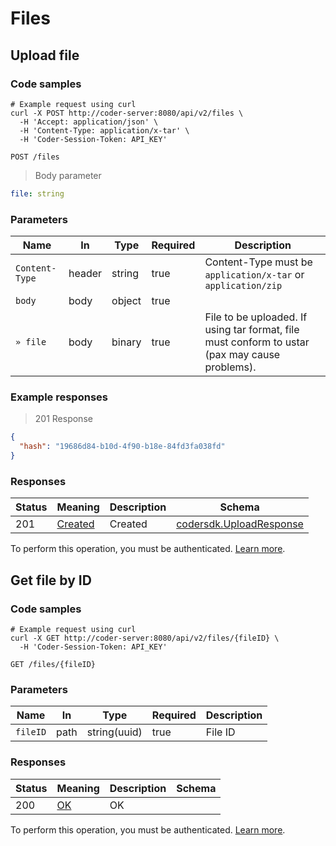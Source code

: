 # Files

## Upload file

### Code samples

```shell
# Example request using curl
curl -X POST http://coder-server:8080/api/v2/files \
  -H 'Accept: application/json' \
  -H 'Content-Type: application/x-tar' \
  -H 'Coder-Session-Token: API_KEY'
```

`POST /files`

> Body parameter

```yaml
file: string

```

### Parameters

|Name|In|Type|Required|Description|
|---|---|---|---|---|
|`Content-Type`|header|string|true|Content-Type must be `application/x-tar` or `application/zip`|
|`body`|body|object|true||
|`» file`|body|binary|true|File to be uploaded. If using tar format, file must conform to ustar (pax may cause problems).|

### Example responses

> 201 Response

```json
{
  "hash": "19686d84-b10d-4f90-b18e-84fd3fa038fd"
}
```

### Responses

|Status|Meaning|Description|Schema|
|---|---|---|---|
|201|[Created](https://tools.ietf.org/html/rfc7231#section-6.3.2)|Created|[codersdk.UploadResponse](schemas.md#codersdkuploadresponse)|

To perform this operation, you must be authenticated. [Learn more](authentication.md).

## Get file by ID

### Code samples

```shell
# Example request using curl
curl -X GET http://coder-server:8080/api/v2/files/{fileID} \
  -H 'Coder-Session-Token: API_KEY'
```

`GET /files/{fileID}`

### Parameters

|Name|In|Type|Required|Description|
|---|---|---|---|---|
|`fileID`|path|string(uuid)|true|File ID|

### Responses

|Status|Meaning|Description|Schema|
|---|---|---|---|
|200|[OK](https://tools.ietf.org/html/rfc7231#section-6.3.1)|OK||

To perform this operation, you must be authenticated. [Learn more](authentication.md).
